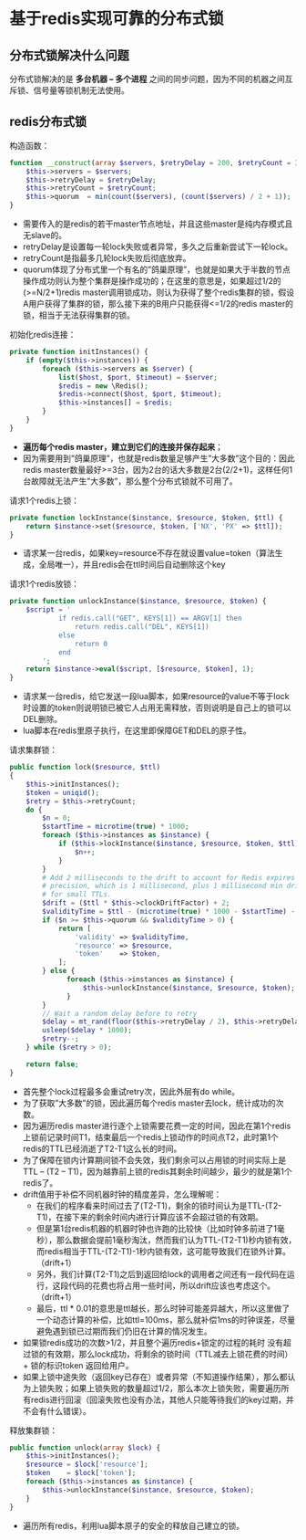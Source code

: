 # 基于redis实现可靠的分布式锁

## 分布式锁解决什么问题

分布式锁解决的是 **多台机器 – 多个进程** 之间的同步问题，因为不同的机器之间互斥锁、信号量等锁机制无法使用。

## redis分布式锁

构造函数：

```php
function __construct(array $servers, $retryDelay = 200, $retryCount = 3) {
    $this->servers = $servers;
    $this->retryDelay = $retryDelay;
    $this->retryCount = $retryCount;
    $this->quorum  = min(count($servers), (count($servers) / 2 + 1));
}
```

- 需要传入的是redis的若干master节点地址，并且这些master是纯内存模式且无slave的。
- retryDelay是设置每一轮lock失败或者异常，多久之后重新尝试下一轮lock。
- retryCount是指最多几轮lock失败后彻底放弃。
- quorum体现了分布式里一个有名的”鸽巢原理”，也就是如果大于半数的节点操作成功则认为整个集群是操作成功的；在这里的意思是，如果超过1/2的(>=N/2+1)redis master调用锁成功，则认为获得了整个redis集群的锁，假设A用户获得了集群的锁，那么接下来的B用户只能获得<=1/2的redis master的锁，相当于无法获得集群的锁。

初始化redis连接：

```Php
private function initInstances() {
    if (empty($this->instances)) {
        foreach ($this->servers as $server) {
            list($host, $port, $timeout) = $server;
            $redis = new \Redis();
            $redis->connect($host, $port, $timeout);
            $this->instances[] = $redis;
        }
    }
}
```

- **遍历每个redis master，建立到它们的连接并保存起来**；
- 因为需要用到”鸽巢原理”，也就是redis数量足够产生”大多数”这个目的：因此redis master数量最好>=3台，因为2台的话大多数是2台(2/2+1)，这样任何1台故障就无法产生”大多数”，那么整个分布式锁就不可用了。

请求1个redis上锁：

```php
private function lockInstance($instance, $resource, $token, $ttl) {
    return $instance->set($resource, $token, ['NX', 'PX' => $ttl]);
}
```

- 请求某一台redis，如果key=resource不存在就设置value=token（算法生成，全局唯一），并且redis会在ttl时间后自动删除这个key

请求1个redis放锁：

```Php
private function unlockInstance($instance, $resource, $token) {
    $script = '
            if redis.call("GET", KEYS[1]) == ARGV[1] then
                return redis.call("DEL", KEYS[1])
            else
                return 0
            end
        ';
    return $instance->eval($script, [$resource, $token], 1);
}
```

- 请求某一台redis，给它发送一段lua脚本，如果resource的value不等于lock时设置的token则说明锁已被它人占用无需释放，否则说明是自己上的锁可以DEL删除。
- lua脚本在redis里原子执行，在这里即保障GET和DEL的原子性。

请求集群锁：

```Php
public function lock($resource, $ttl)
{
    $this->initInstances();
    $token = uniqid();
    $retry = $this->retryCount;
    do {
        $n = 0;
        $startTime = microtime(true) * 1000;
        foreach ($this->instances as $instance) {
            if ($this->lockInstance($instance, $resource, $token, $ttl)) {
                $n++;
            }
        }
        # Add 2 milliseconds to the drift to account for Redis expires
        # precision, which is 1 millisecond, plus 1 millisecond min drift
        # for small TTLs.
        $drift = ($ttl * $this->clockDriftFactor) + 2;
        $validityTime = $ttl - (microtime(true) * 1000 - $startTime) - $drift;
        if ($n >= $this->quorum && $validityTime > 0) {
            return [
                'validity' => $validityTime,
                'resource' => $resource,
                'token'    => $token,
            ];
        } else {
              foreach ($this->instances as $instance) {
                  $this->unlockInstance($instance, $resource, $token);
              }
        }
        // Wait a random delay before to retry
        $delay = mt_rand(floor($this->retryDelay / 2), $this->retryDelay);
        usleep($delay * 1000);
        $retry--;
    } while ($retry > 0);
  
    return false;
}
```

- 首先整个lock过程最多会重试retry次，因此外层有do while。
- 为了获取”大多数”的锁，因此遍历每个redis master去lock，统计成功的次数。
- 因为遍历redis master进行逐个上锁需要花费一定的时间，因此在第1个redis上锁前记录时间T1，结束最后一个redis上锁动作的时间点T2，此时第1个redis的TTL已经消逝了T2-T1这么长的时间。
- 为了保障在锁内计算期间锁不会失效，我们剩余可以占用锁的时间实际上是TTL – (T2 – T1)，因为越靠前上锁的redis其剩余时间越少，最少的就是第1个redis了。
- drift值用于补偿不同机器时钟的精度差异，怎么理解呢：
  - 在我们的程序看来时间过去了(T2-T1)，剩余的锁时间认为是TTL-(T2-T1)，在接下来的剩余时间内进行计算应该不会超过锁的有效期。
  - 但是第1台redis机器的机器时钟也许跑的比较快（比如时钟多前进了1毫秒），那么数据会提前1毫秒淘汰，然而我们认为TTL-(T2-T1)秒内锁有效，而redis相当于TTL-(T2-T1)-1秒内锁有效，这可能导致我们在锁外计算。（drift+1）
  - 另外，我们计算(T2-T1)之后到返回给lock的调用者之间还有一段代码在运行，这段代码的花费也将占用一些时间，所以drift应该也考虑这个。（drift+1）
  - 最后，ttl * 0.01的意思是ttl越长，那么时钟可能差异越大，所以这里做了一个动态计算的补偿，比如ttl=100ms，那么就补偿1ms的时钟误差，尽量避免遇到锁已过期而我们仍旧在计算的情况发生。
- 如果锁redis成功的次数>1/2，并且整个遍历redis+锁定的过程的耗时 没有超过锁的有效期，那么lock成功，将剩余的锁时间（TTL减去上锁花费的时间）+ 锁的标识token 返回给用户。
- 如果上锁中途失败（返回key已存在）或者异常（不知道操作结果），那么都认为上锁失败；如果上锁失败的数量超过1/2，那么本次上锁失败，需要遍历所有redis进行回滚（回滚失败也没有办法，其他人只能等待我们的key过期，并不会有什么错误）。

释放集群锁：

```Php
public function unlock(array $lock) {
    $this->initInstances();
    $resource = $lock['resource'];
    $token    = $lock['token'];
    foreach ($this->instances as $instance) {
        $this->unlockInstance($instance, $resource, $token);
    }
}
```

- 遍历所有redis，利用lua脚本原子的安全的释放自己建立的锁。





























